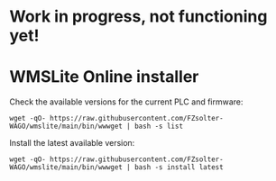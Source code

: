 # Work in progress, not functioning yet!

# WMSLite Online installer

Check the available versions for the current PLC and firmware:
```
wget -qO- https://raw.githubusercontent.com/FZsolter-WAGO/wmslite/main/bin/wwwget | bash -s list
```
Install the latest available version:
```
wget -qO- https://raw.githubusercontent.com/FZsolter-WAGO/wmslite/main/bin/wwwget | bash -s install latest
```
